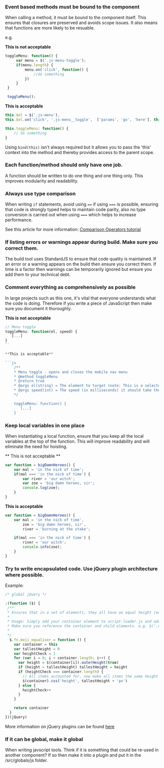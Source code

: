 ### Event based methods must be bound to the component

When calling a method, it must be bound to the component itself. This ensures that closures are preserved and avoids scope issues. It also means that functions are more likely to be resuable.

e.g.

**This is not acceptable**

```js
toggleMenu: function() {
     var menu = $('.js-menu-toggle');
     if(menu.length) {
         menu.on('click', function() {
             //do something
         })
     }
 }

 toggleMenu();
```

**This is acceptable**

```js
this.$el = $('.js-menu'),
this.$el.on('click', '.js-menu__toggle',  ['params', 'go', 'here'], this.toggleMenu.bind(this)); // toggleMenu()

this.toggleMenu: function() {
    // do something
}
```

Using `bind(this)` isn't always required but it allows you to pass the 'this' context into the method and thereby provides access to the parent scope.

### Each function/method should only have one job.

A function should be written to do one thing and one thing only. This improves modularity and readability.

### Always use type comparison
When writing `if` statements, avoid using `==` if using `===` is possible, ensuring that code is strongly typed helps to maintain code parity, also no type conversion is carried out when using `===` which helps to increase performance.

See this article for more information: [Comparison Operators tutorial](http://www.c-point.com/javascript_tutorial/jsgrpComparison.htm)

### If listing errors or warnings appear during build. Make sure you correct them.

The build tool uses StandardJS to ensure that code quality is maintained. If an error or a warning appears on the build then ensure you correct them. If time is a factor then warnings can be temporarily ignored but ensure you add them to your technical debt.

### Comment everything as comprehensively as possible
In large projects such as this one, it's vital that everyone understands what the code is doing. Therefore if you write a piece of JavaScript then make sure you document it thoroughly.

**This is not acceptable**

```js
// Menu toggle
toggleMenu: function(el, speed) {
   [...]
}
``

**This is acceptable**

```js
	/**
	* Menu toggle - opens and closes the mobile nav menu
	* @method toggleMenu
	* @return true
	* @args el(string) = The element to target (note: This is a selector, not an object)
	* @args speed(int) = The speed (in milliseconds) it should take the menu to open
	*/

	toggleMenu: function() {
	   [...]
	}
```

### Keep local variables in one place

When instantiating a local function, ensure that you keep all the local variables at the top of the function. This will improve readability and will eliminate the need for hoisting.

** This is not acceptable **

```js
var function = bigDamnHeroes() {
	var mal = 'in the nick of time';
	if(mal === 'in the nick of time') {
		var river = 'our witch';
		var zoe = 'big damn heroes, sir';
		console.log(zoe);
	}
}
```

**This is acceptable**

```js
var function = bigDamnHeroes() {
	var mal = 'in the nick of time',
		zoe = 'big damn heroes, sir',
		river = 'burning at the stake';

	if(mal === 'in the nick of time') {
		river = 'our witch';
		console.info(zoe);
	}
}
```
### Try to write encapsulated code. Use jQuery plugin architecture where possible.

Example:

```js
/* global jQuery */

;(function ($) {
 /**
 * Ensures that in a set of elements, they all have an equal height (equal to the height of the largest elemement)
 *
 * Usage: Simply add your container element to script-loader.js and add .moji_equaliser() on to it.
 * Make sure you reference the container and child elements. e.g. $('.c-news-list > .js-article-item').moji_equaliser()
 *
 */
  $.fn.moji_equaliser = function () {
    var container = this
    var tallestHeight = 0
    var heightCheck = 1
    for (var i = 0; i < container.length; i++) {
      var height = $(container[i]).outerHeight(true)
      if (height > tallestHeight) tallestHeight = height
      if (heightCheck === container.length) {
        // All items accounted for, now make all items the same height
        $(container).css('height', tallestHeight + 'px')
      } else {
        heightCheck++
      }
    }

    return container
  }
})(jQuery)
```

More information on jQuery plugins can be found [here](https://learn.jquery.com/plugins/basic-plugin-creation/)

### If it can be global, make it global

When writing javscript tools. Think if it is something that could be re-used in another component? If so then make it into a plugin and put it in the /src/globals/js folder.

